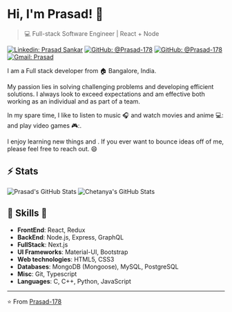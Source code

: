 # Hi, I'm Prasad! 👋

>  💻 Full-stack Software Engineer | React + Node

[![Linkedin: Prasad Sankar](https://img.shields.io/badge/-Prasad%20Sankar-blue?style=flat-square&logo=Linkedin&logoColor=white&link=https://www.linkedin.com/in/prasad-sankar-370362223/)](https://www.linkedin.com/in/prasad-sankar-370362223/)
[![GitHub: @Prasad-178](https://img.shields.io/github/followers/Prasad-178?label=follow&style=social)](https://github.com/Prasad-178)
[![GitHub: @Prasad-178](https://img.shields.io/github/followers/Prasad-178?label=follow&style=social)](https://github.com/Prasad-178)
[![Gmail: Prasad](https://img.shields.io/badge/Gmail-prasad-red)](mailto:prasadjs178@gmail.com)

I am a Full stack developer from :house: Bangalore, India.

My passion lies in solving challenging problems and developing efficient solutions.
I always look to exceed expectations and am effective both working as an individual and as part of a team.

In my spare time, I like to listen to music :headphones: and watch movies and anime 💻: and play video games 🎮:.

I enjoy learning new things and . 
If you ever want to bounce ideas off of me, please feel free to reach out. 😄

## ⚡ Stats
![Prasad's GitHub Stats](https://github-readme-stats.vercel.app/api?username=Prasad-178&hide=["issues"]&show_icons=true)
![Chetanya's GitHub Stats](https://github-readme-stats.vercel.app/api?username=Prasad-178&hide=["issues"]&show_icons=true)

##  🎉 Skills  🎉
- **FrontEnd**: React, Redux
- **BackEnd**: Node.js, Express, GraphQL
- **FullStack**: Next.js
- **UI Frameworks**: Material-UI, Bootstrap
- **Web technologies**: HTML5, CSS3
- **Databases**: MongoDB (Mongoose), MySQL, PostgreSQL
- **Misc**: Git, Typescript
- **Languages**: C, C++, Python, JavaScript

---
⭐️ From [Prasad-178](https://github.com/Prasad-178)
